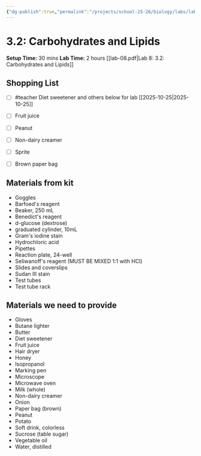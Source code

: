 ```yaml
---
{"dg-publish":true,"permalink":"/projects/school-25-26/biology/labs/lab-03-02-carbohydrates-and-lipids/","title":"3.2: Carbohydrates and Lipids"}
---
```



# 3.2: Carbohydrates and Lipids


**Setup Time:** 30 mins
**Lab Time:** 2 hours
[[lab-08.pdf|Lab 8: 3.2: Carbohydrates and Lipids]]

## Shopping List

- [ ] #teacher Diet sweetener and others below for lab [[2025-10-25\|2025-10-25]]
- [ ] Fruit juice
- [ ] Peanut
- [ ] Non-dairy creamer
- [ ] Sprite
- [ ] Brown paper bag


## Materials from kit

- Goggles
- Barfoed's reagent
- Beaker, 250 mL
- Benedict's reagent
- d-glucose (dextrose)
- graduated cylinder, 10mL
- Gram's iodine stain
- Hydrochloric acid
- Pipettes
- Reaction plate, 24-well
- Seliwanoff's reagent (MUST BE MIXED 1:1 with HCl)
- Slides and coverslips
- Sudan III stain
- Test tubes
- Test tube rack


## Materials we need to provide

- Gloves
- Butane lighter
- Butter
- Diet sweetener
- Fruit juice
- Hair dryer
- Honey
- Isopropanol
- Marking pen
- Microscope
- Microwave oven
- Milk (whole)
- Non-dairy creamer
- Onion
- Paper bag (brown)
- Peanut
- Potato
- Soft drink, colorless
- Sucrose (table sugar)
- Vegetable oil
- Water, distilled



